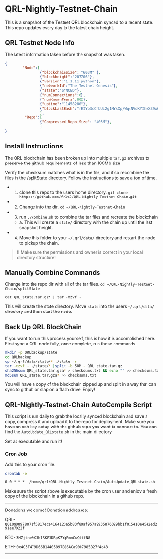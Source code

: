 # QRL-Nightly-Testnet-Chain

This is a snapshot of the Testnet QRL blockchain synced to a recent state. This repo updates every day to the latest chain height. 

## QRL Testnet Node Info

The latest information taken before the snapshot was taken.

```json
{
        "Node":[
                {"blockchainSize": "603M" },
                {"blockheight":"207706"},
                {"version":"1.1.11 python"},
                {"networkId":"The Testnet Genesis"},
                {"state":"SYNCED"},
                {"numConnections":6},
                {"numKnownPeers":802},
                {"uptime":"11458280"},
                {"blockLastHash":"rEIYp3cChbUi2g1MYsXp/Wq4NVoKYIheX39xG2khDgA="}
                ],
         "Repo":[
                {"Compressed_Repo_Size": "405M"},
                ]
}
```

## Install Instructions

The QRL blockchain has been broken up into multiple `tar.gz` archives to preserve the github requirements of less than 100Mb size

Verify the checksum matches what is in the file, and if so recombine the files in the /splitState directory. Follow the instructions to save a ton of time.

- 1. clone this repo to the users home directory. `git clone https://github.com/fr1t2/QRL-Nightly-Testnet-Chain.git`
- 2. Change into the dir. `cd ~/QRL-Nightly-Testnet-Chain`
- 3. run `./combine.sh` to combine the tar files and recreate the blockchain 
  - a. This will create a `state/` directory with the chain up until the last snapshot height. 
- 4. Move this folder to your `~/.qrl/data/` directory and restart the node to pickup the chain.

> !! Make sure the permissions and owner is correct in your local directory structure!

## Manually Combine Commands

Change into the repo dir with all of the tar files. `cd ~/QRL-Nightly-Testnet-Chain/splitState`

`cat QRL_state.tar.gz* | tar -xzvf -`

This will create the state directory. Move `state` into the users `~/.qrl/data/` directory and then start the node. 

## Back Up QRL BlockChain

If you want to run this process yourself, this is how it is accomplished here.
First sync a QRL node fully, once complete, run these commands.

```bash
mkdir -p QRLbackup/state
cd QRLbackup
cp ~/.qrl/data/state/* ./state -r
tar -czvf - ./state/* |split -b 50M - QRL_state.tar.gz
sha256sum QRL_state.tar.gza* > checksums.txt && echo "" >> checksums.txt 
md5sum QRL_state.tar.gza* >> checksums.txt
```

You will have a copy of the blockchain zipped up and split in a way that can sync to github or slap on a flash drive. Enjoy!

## QRL-Nightly-Testnet-Chain AutoCompile Script

This script is run daily to grab the locally synced blockchain and save a copy, compress it and upload it to the repo for deployment. Make sure you have an ssh key setup with the github repo you want to connect to.  You can find the `AutoUpdate_QRLstate.sh` in the main directory

Set as executable and run it!

### Cron Job

Add this to your cron file.

```bash
crontab -e
```

```cron
0 0 * * *  /home/qrl/QRL-Nightly-Testnet-Chain/AutoUpdate_QRLstate.sh
```

Make sure the script above is executable by the cron user and enjoy a fresh copy of the blockchain in a github repo.

---

Donations welcome! Donation addresses:

QRL-
`Q010900978071f5817ece4164123a5b83f80af957a9935876329bb1f015410e4542ed291ee7022f`

BTC-
`3MZjtne9XJh1SKFJDBpK7YgEmmCwQLtfN8`

ETH-
`0x4C3F479D66B14405897B26ACa9007985B27f4c43`


---


